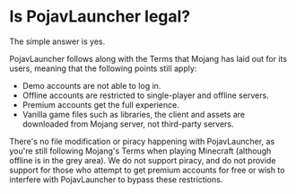 # Is PojavLauncher legal?

The simple answer is yes.

PojavLauncher follows along with the Terms that Mojang has laid out for its users, meaning that the following points still apply:

- Demo accounts are not able to log in.
- Offline accounts are restricted to single-player and offline servers. 
- Premium accounts get the full experience.
- Vanilla game files such as libraries, the client and assets are downloaded from Mojang server, not third-party servers.

There's no file modification or piracy happening with PojavLauncher, as you're still following Mojang's Terms when playing Minecraft (although offline is in the grey area). We do not support piracy, and do not provide support for those who attempt to get premium accounts for free or wish to interfere with PojavLauncher to bypass these restrictions.
